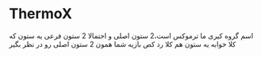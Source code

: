 <h1>ThermoX</h1>
<p>اسم گروه کیری ما ترموکس است،2 ستون اصلی و احتمالا 2 ستون فرعی یه ستون که کلا خوابه یه ستون هم کلا رد کص بازیه شما همون 2 ستون اصلی رو در نظر بگیر</p>